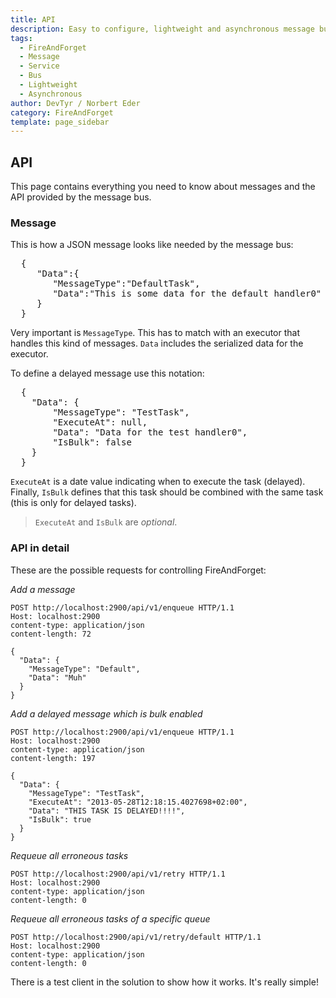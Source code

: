 ```yaml
---
title: API
description: Easy to configure, lightweight and asynchronous message bus
tags: 
  - FireAndForget
  - Message
  - Service
  - Bus
  - Lightweight
  - Asynchronous
author: DevTyr / Norbert Eder
category: FireAndForget
template: page_sidebar
---
```


## API

This page contains everything you need to know about messages and the API provided by the message bus.

### Message

This is how a JSON message looks like needed by the message bus:

<pre>
  {
     "Data":{
        "MessageType":"DefaultTask",
        "Data":"This is some data for the default handler0"
     }
  }
</pre>

Very important is `MessageType`. This has to match with an executor that handles this kind of messages. `Data` includes the serialized data for the executor. 

To define a delayed message use this notation:

<pre>
  {
    "Data": {
        "MessageType": "TestTask",
        "ExecuteAt": null,
        "Data": "Data for the test handler0",
        "IsBulk": false
    }
  }
</pre>

`ExecuteAt` is a date value indicating when to execute the task (delayed). Finally, `IsBulk` defines that this task should be combined with the same task (this is only for delayed tasks).

> `ExecuteAt` and `IsBulk` are *optional*.

### API in detail

These are the possible requests for controlling FireAndForget:

*Add a message*

    POST http://localhost:2900/api/v1/enqueue HTTP/1.1
    Host: localhost:2900
    content-type: application/json
    content-length: 72

    {
      "Data": {
        "MessageType": "Default",
        "Data": "Muh"
      }
    }

*Add a delayed message which is bulk enabled*

    POST http://localhost:2900/api/v1/enqueue HTTP/1.1
    Host: localhost:2900
    content-type: application/json
    content-length: 197

    {
      "Data": {
        "MessageType": "TestTask",
        "ExecuteAt": "2013-05-28T12:18:15.4027698+02:00",
        "Data": "THIS TASK IS DELAYED!!!!",
        "IsBulk": true
      }
    }

*Requeue all erroneous tasks*

    POST http://localhost:2900/api/v1/retry HTTP/1.1
    Host: localhost:2900
    content-type: application/json
    content-length: 0

*Requeue all erroneous tasks of a specific queue*

    POST http://localhost:2900/api/v1/retry/default HTTP/1.1
    Host: localhost:2900
    content-type: application/json
    content-length: 0

There is a test client in the solution to show how it works. It's really simple!